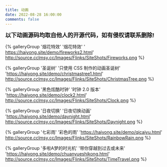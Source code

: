 ```yaml
---
title: 动画
date: 2022-08-28 16:00:00
comments: false
---
```


<div class="note info flat"><p><font size="4"><b>以下动画源码均取自他人的开源代码，如有侵权请联系删除!</b></font></p></div>

<div class="gallery-group-main">

{% galleryGroup '烟花特效' '烟花特效' ' https://haiyong.site/demo/fireworks2.html' http://source.cclmsy.cc/Images/Flinks/SiteShots/Fireworks.png %}

{% galleryGroup '圣诞树' '只使用 CSS 制作的动画圣诞树' 'https://haiyong.site/demo/christmastree1.html' http://source.cclmsy.cc/Images/Flinks/SiteShots/ChristmasTree.png %}

{% galleryGroup '黑色炫酷时钟' '时钟 2.0 版本' 'https://haiyong.site/demo/clock2.html' http://source.cclmsy.cc/Images/Flinks/SiteShots/Clock.png  %}

{% galleryGroup '日夜切换' '日夜切换动画' 'https://haiyong.site/demo/daynight.html' http://source.cclmsy.cc/Images/Flinks/SiteShots/Daynight.png %}

{% galleryGroup '七彩雨' '彩色的雨' 'https://haiyong.site/demo/qicaiyu.html' http://source.cclmsy.cc/Images/Flinks/SiteShots/RainbowRain.png %}

{% galleryGroup '多啦A梦的时光机' '带你穿越到过去或未来' 'https://haiyong.site/demo/chuanyueshikong.html' http://source.cclmsy.cc/Images/Flinks/SiteShots/TimeTravel.png %}

</div>
